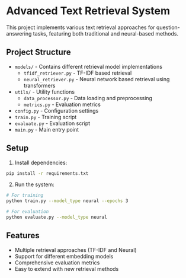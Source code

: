 # Advanced Text Retrieval System

This project implements various text retrieval approaches for question-answering tasks, featuring both traditional and neural-based methods.

## Project Structure

- `models/` - Contains different retrieval model implementations
  - `tfidf_retriever.py` - TF-IDF based retrieval
  - `neural_retriever.py` - Neural network based retrieval using transformers
- `utils/` - Utility functions
  - `data_processor.py` - Data loading and preprocessing
  - `metrics.py` - Evaluation metrics
- `config.py` - Configuration settings
- `train.py` - Training script
- `evaluate.py` - Evaluation script
- `main.py` - Main entry point

## Setup

1. Install dependencies:
```bash
pip install -r requirements.txt
```

2. Run the system:
```bash
# For training
python train.py --model_type neural --epochs 3

# For evaluation
python evaluate.py --model_type neural
```

## Features

- Multiple retrieval approaches (TF-IDF and Neural)
- Support for different embedding models
- Comprehensive evaluation metrics
- Easy to extend with new retrieval methods 